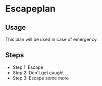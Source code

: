 # Escapeplan
## Usage
This plan will be used in case of emergency.
## Steps
* Step 1: Escape
* Step 2: Don't get caught
* Step 3: Escape some more